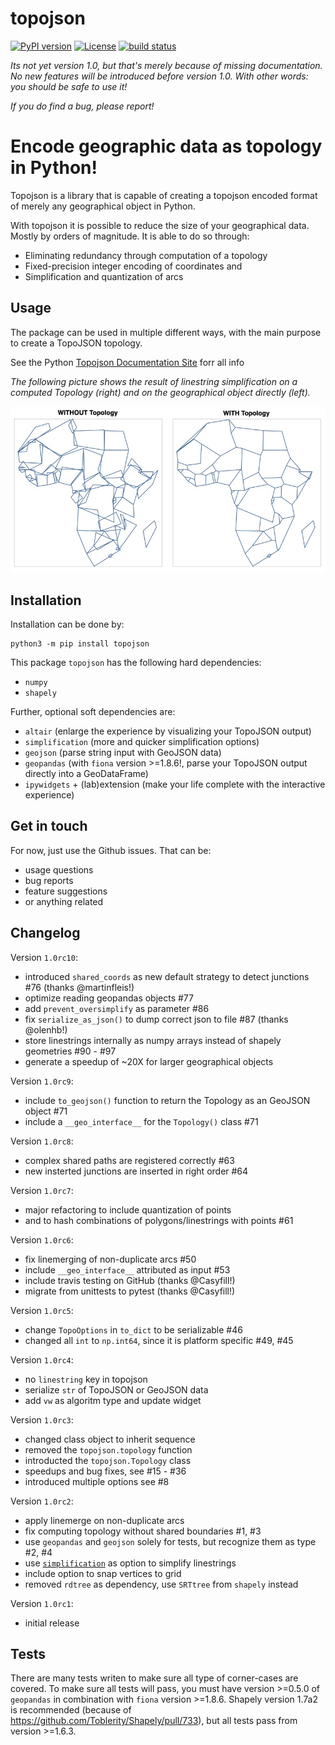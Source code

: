 # topojson

[![PyPI version](https://img.shields.io/pypi/v/topojson.svg)](https://pypi.org/project/topojson)
[![License](https://img.shields.io/badge/License-BSD%203--Clause-blue.svg)](https://opensource.org/licenses/BSD-3-Clause)
[![build status](http://img.shields.io/travis/mattijn/topojson/master.svg?style=flat)](https://travis-ci.org/mattijn/topojson)

_Its not yet version 1.0, but that's merely because of missing documentation. No new features will be introduced before version 1.0. With other words: you should be safe to use it!_

_If you do find a bug, please report!_ 

#

# Encode geographic data as topology in Python!

Topojson is a library that is capable of creating a topojson encoded format of merely any geographical object in Python.

With topojson it is possible to reduce the size of your geographical data. Mostly by orders of magnitude. It is able to do so through:

- Eliminating redundancy through computation of a topology
- Fixed-precision integer encoding of coordinates and
- Simplification and quantization of arcs


## Usage

The package can be used in multiple different ways, with the main purpose to create a TopoJSON topology. 

See the Python [Topojson Documentation Site](https://mattijn.github.io/topojson) forr all info 

_The following picture shows the result of linestring simplification on a computed Topology (right) and on the geographical object directly (left)._ 
<p align="center">
<img src="docs/images/africa_simplify.jpeg" alt="simplifying with and without topology" width="600px">
</p>

## Installation

Installation can be done by:

```
python3 -m pip install topojson
```

This package `topojson` has the following hard dependencies:

- `numpy`
- `shapely`

Further, optional soft dependencies are:

- `altair` (enlarge the experience by visualizing your TopoJSON output)
- `simplification` (more and quicker simplification options)
- `geojson` (parse string input with GeoJSON data)
- `geopandas` (with `fiona` version >=1.8.6!, parse your TopoJSON output directly into a GeoDataFrame)
- `ipywidgets` + (lab)extension (make your life complete with the interactive experience)

## Get in touch

For now, just use the Github issues. That can be:

- usage questions
- bug reports
- feature suggestions
- or anything related

## Changelog
Version `1.0rc10`:
- introduced `shared_coords` as new default strategy to detect junctions #76 (thanks @martinfleis!)
- optimize reading geopandas objects #77
- add `prevent_oversimplify` as parameter #86
- fix `serialize_as_json()` to dump correct json to file #87 (thanks @olenhb!)
- store linestrings internally as numpy arrays instead of shapely geometries #90 - #97
- generate a speedup of ~20X for larger geographical objects

Version `1.0rc9`:
- include `to_geojson()` function to return the Topology as an GeoJSON object #71
- include a `__geo_interface__` for the `Topology()` class #71

Version `1.0rc8`:

- complex shared paths are registered correctly #63
- new insterted junctions are inserted in right order #64

Version `1.0rc7`:

- major refactoring to include quantization of points
- and to hash combinations of polygons/linestrings with points #61

Version `1.0rc6`:

- fix linemerging of non-duplicate arcs #50
- include `__geo_interface__` attributed as input #53
- include travis testing on GitHub (thanks @Casyfill!)
- migrate from unittests to pytest (thanks @Casyfill!)

Version `1.0rc5`:

- change `TopoOptions` in `to_dict` to be serializable #46
- changed all `int` to `np.int64`, since it is platform specific #49, #45

Version `1.0rc4`:

- no `linestring` key in topojson
- serialize `str` of TopoJSON or GeoJSON data
- add `vw` as algoritm type and update widget

Version `1.0rc3`:

- changed class object to inherit sequence
- removed the `topojson.topology` function
- introducted the `topojson.Topology` class
- speedups and bug fixes, see #15 - #36
- introduced multiple options see #8

Version `1.0rc2`:

- apply linemerge on non-duplicate arcs
- fix computing topology without shared boundaries #1, #3
- use `geopandas` and `geojson` solely for tests, but recognize them as type #2, #4
- use [`simplification`](https://github.com/urschrei/simplification) as option to simplify linestrings
- include option to snap vertices to grid
- removed `rdtree` as dependency, use `SRTtree` from `shapely` instead

Version `1.0rc1`:

- initial release

## Tests

There are many tests writen to make sure all type of corner-cases are covered. To make sure all tests will pass, you must have version >=0.5.0 of `geopandas` in combination with `fiona` version >=1.8.6.
Shapely version 1.7a2 is recommended (because of https://github.com/Toblerity/Shapely/pull/733), but all tests pass from version >=1.6.3.
